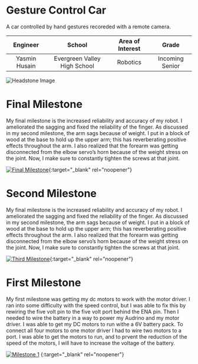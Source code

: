 ﻿# Gesture Control Car
A car controlled by hand gestures recoreded with a remote camera. 

| **Engineer** | **School** | **Area of Interest** | **Grade** |
|:--:|:--:|:--:|:--:|
| Yasmin Husain | Evergreen Valley High School | Robotics | Incoming Senior

![Headstone Image](https://bluestampengineering.com/wp-content/uploads/2016/05/improve.jpg)
  
# Final Milestone
My final milestone is the increased reliability and accuracy of my robot. I ameliorated the sagging and fixed the reliability of the finger. As discussed in my second milestone, the arm sags because of weight. I put in a block of wood at the base to hold up the upper arm; this has reverberating positive effects throughout the arm. I also realized that the forearm was getting disconnected from the elbow servo’s horn because of the weight stress on the joint. Now, I make sure to constantly tighten the screws at that joint. 

[![Final Milestone](https://res.cloudinary.com/marcomontalbano/image/upload/v1612573869/video_to_markdown/images/youtube--F7M7imOVGug-c05b58ac6eb4c4700831b2b3070cd403.jpg )](https://www.youtube.com/watch?v=F7M7imOVGug&feature=emb_logo "Final Milestone"){:target="_blank" rel="noopener"}

# Second Milestone
My final milestone is the increased reliability and accuracy of my robot. I ameliorated the sagging and fixed the reliability of the finger. As discussed in my second milestone, the arm sags because of weight. I put in a block of wood at the base to hold up the upper arm; this has reverberating positive effects throughout the arm. I also realized that the forearm was getting disconnected from the elbow servo’s horn because of the weight stress on the joint. Now, I make sure to constantly tighten the screws at that joint.

[![Third Milestone](https://res.cloudinary.com/marcomontalbano/image/upload/v1612574014/video_to_markdown/images/youtube--y3VAmNlER5Y-c05b58ac6eb4c4700831b2b3070cd403.jpg)](https://www.youtube.com/watch?v=y3VAmNlER5Y&feature=emb_logo "Second Milestone"){:target="_blank" rel="noopener"}
# First Milestone
  

My first milestone was getting my dc motors to work with the motor driver. I ran into some difficulty with the speed control, but I was able to fix this by rewiring the five volt pin to the five volt port behind the ENA pin. Then I needed to wire the battery in a way to power my Audrino and my motor driver. I was able to get my DC motors to run withe a 6V battery pack. To connect all four motors to one motor driver I had to wire two motors to a port. I was able to get the motors to run, and to prvent the reduction of the speed of the motors, I will have to increase the voltage of the battery. 

[![Milestone 1](https://res.cloudinary.com/marcomontalbano/image/upload/v1624256239/video_to_markdown/images/youtube--l9SBrnN-V3k-c05b58ac6eb4c4700831b2b3070cd403.jpg)](https://youtu.be/l9SBrnN-V3k "Milestone 1")
{:target="_blank" rel="noopener"}
